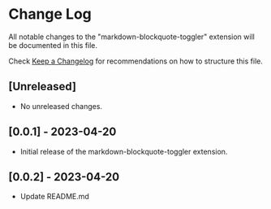 # Change Log

All notable changes to the "markdown-blockquote-toggler" extension will be documented in this file.

Check [Keep a Changelog](http://keepachangelog.com/) for recommendations on how to structure this file.

## [Unreleased]

- No unreleased changes.

## [0.0.1] - 2023-04-20

- Initial release of the markdown-blockquote-toggler extension.

## [0.0.2] - 2023-04-20

- Update README.md
